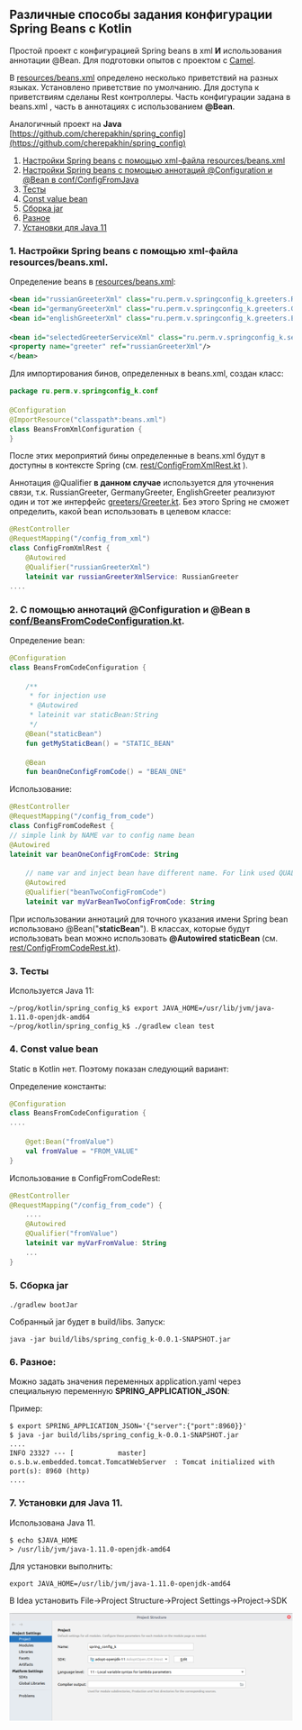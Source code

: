 Различные способы задания конфигурации Spring Beans с Kotlin
----------------

Простой проект с конфигурацией Spring beans в xml __И__ использования аннотации @Bean. Для подготовки опытов с проектом с [Camel](https://github.com/cherepakhin/camel_rest).

В [resources/beans.xml](https://github.com/cherepakhin/spring_config_k/blob/master/src/master/resources/beans.xml) определено несколько приветствий на разных языках. Установлено приветствие по умолчанию. Для доступа к приветствиям сделаны Rest контроллеры. Часть конфигурации задана в beans.xml , часть в аннотациях с использованием __@Bean__.  

Аналогичный проект на __Java__ [https://github.com/cherepakhin/spring_config](https://github.com/cherepakhin/spring_config)

1. [Настройки Spring beans с помощью xml-файла resources/beans.xml](#xml_file)
2. [Настройки Spring beans с помощью аннотаций @Configuration и @Bean в conf/ConfigFromJava](#configuration)
3. [Тесты](#tests)
4. [Const value bean](#const_value)
5. [Сборка jar](#build_jar)
6. [Разное](#other)
7. [Установки для Java 11](#set_java_version)

<a id="xml_file"></a>
### 1. Настройки Spring beans с помощью xml-файла resources/beans.xml.

Определение beans в [resources/beans.xml](https://github.com/cherepakhin/spring_config_k/blob/master/src/master/resources/beans.xml):

````xml
<bean id="russianGreeterXml" class="ru.perm.v.springconfig_k.greeters.RussianGreeter"/>
<bean id="germanyGreeterXml" class="ru.perm.v.springconfig_k.greeters.GermanyGreeter"/>
<bean id="englishGreeterXml" class="ru.perm.v.springconfig_k.greeters.EnglishGreeter"/>

<bean id="selectedGreeterServiceXml" class="ru.perm.v.springconfig_k.service.GreeterService">
<property name="greeter" ref="russianGreeterXml"/>
</bean>
````

Для импортирования бинов, определенных в beans.xml, создан класс:

````kotlin
package ru.perm.v.springconfig_k.conf

@Configuration
@ImportResource("classpath*:beans.xml")
class BeansFromXmlConfiguration {
}
````

После этих мероприятий бины определенные в beans.xml будут в доступны в контексте Spring (см. [rest/ConfigFromXmlRest.kt](https://github.com/cherepakhin/spring_config_k/blob/master/src/master/kotlin/ru/perm/v/springconfig_k/rest/ConfigFromXmlRest.kt) ). 

Аннотация @Qualifier __в данном случае__ используется для уточнения связи, т.к. RussianGreeter, GermanyGreeter, EnglishGreeter реализуют один и тот же интерфейс [greeters/Greeter.kt](https://github.com/cherepakhin/spring_config_k/blob/master/src/master/kotlin/ru/perm/v/springconfig_k/greeters/Greeter.kt). Без этого Spring не сможет определить, какой bean использовать в целевом классе: 

````kotlin
@RestController
@RequestMapping("/config_from_xml")
class ConfigFromXmlRest {
    @Autowired
    @Qualifier("russianGreeterXml")
    lateinit var russianGreeterXmlService: RussianGreeter
....
````

<a id="configuration"></a>
### 2. С помощью аннотаций @Configuration и @Bean в [conf/BeansFromCodeConfiguration.kt](https://github.com/cherepakhin/spring_config_k/blob/master/src/master/kotlin/ru/perm/v/springconfig_k/conf/BeansFromCodeConfiguration.kt).

Определение bean:

````kotlin
@Configuration
class BeansFromCodeConfiguration {

    /**
     * for injection use
     * @Autowired
     * lateinit var staticBean:String
     */
    @Bean("staticBean")
    fun getMyStaticBean() = "STATIC_BEAN"

    @Bean
    fun beanOneConfigFromCode() = "BEAN_ONE"

````

Использование:

````kotlin
@RestController
@RequestMapping("/config_from_code")
class ConfigFromCodeRest {
// simple link by NAME var to config name bean
@Autowired
lateinit var beanOneConfigFromCode: String

    // name var and inject bean have different name. For link used QUALIFIER
    @Autowired
    @Qualifier("beanTwoConfigFromCode")
    lateinit var myVarBeanTwoConfigFromCode: String

````

При использовании аннотаций для точного указания имени Spring bean использовано @Bean("__staticBean__"). В классах, которые будут использовать bean можно использовать __@Autowired staticBean__ (см. [rest/ConfigFromCodeRest.kt](https://github.com/cherepakhin/spring_config_k/blob/master/src/master/kotlin/ru/perm/v/springconfig_k/rest/ConfigFromCodeRest.kt)). 

<a id="tests"></a>
### 3. Тесты

Используется Java 11:

````shell
~/prog/kotlin/spring_config_k$ export JAVA_HOME=/usr/lib/jvm/java-1.11.0-openjdk-amd64
~/prog/kotlin/spring_config_k$ ./gradlew clean test
````

<a id="const_value"></a>
### 4. Const value bean

Static в Kotlin нет. Поэтому показан следующий вариант:

Определение константы:

````kotlin
@Configuration
class BeansFromCodeConfiguration {
....
    
    @get:Bean("fromValue")
    val fromValue = "FROM_VALUE"
}
````

Использование в ConfigFromCodeRest:

````kotlin
@RestController
@RequestMapping("/config_from_code") {
    ....
    @Autowired
    @Qualifier("fromValue")
    lateinit var myVarFromValue: String
    ...    
}

````

<a id="build_jar"></a>
### 5. Сборка jar

````shell
./gradlew bootJar

````

Собранный jar будет в build/libs. Запуск:

````shell
java -jar build/libs/spring_config_k-0.0.1-SNAPSHOT.jar

````

<a id="other"></a>
### 6. Разное:

Можно задать значения переменных application.yaml через специальную переменную __SPRING_APPLICATION_JSON__:

Пример:

````shell
$ export SPRING_APPLICATION_JSON='{"server":{"port":8960}}'
$ java -jar build/libs/spring_config_k-0.0.1-SNAPSHOT.jar
....
INFO 23327 --- [           master] o.s.b.w.embedded.tomcat.TomcatWebServer  : Tomcat initialized with port(s): 8960 (http)
.... 
````

<a id="set_java_version"></a>
### 7. Установки для Java 11.

Использована Java 11.

````shell
$ echo $JAVA_HOME
> /usr/lib/jvm/java-1.11.0-openjdk-amd64

````

Для установки выполнить:

````shell
export JAVA_HOME=/usr/lib/jvm/java-1.11.0-openjdk-amd64
````

В Idea установить File->Project Structure->Project Settings->Project->SDK

![sdk](doc/java11.png)
